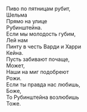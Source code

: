 Пиво по пятницам рубит,  
Шельма  
Прямо на улице  
Рубинштейна.  
Если мы молодость губим,  
Лей нам  
Пинту в честь Варди и Харри  
Кейна.  
Пусть забивают почаще,  
Может,  
Наши на миг подобреют  
Рожи.  
Если ты правда нас любишь,  
Боже,  
То Рубинштейна возлюбишь  
Тоже.